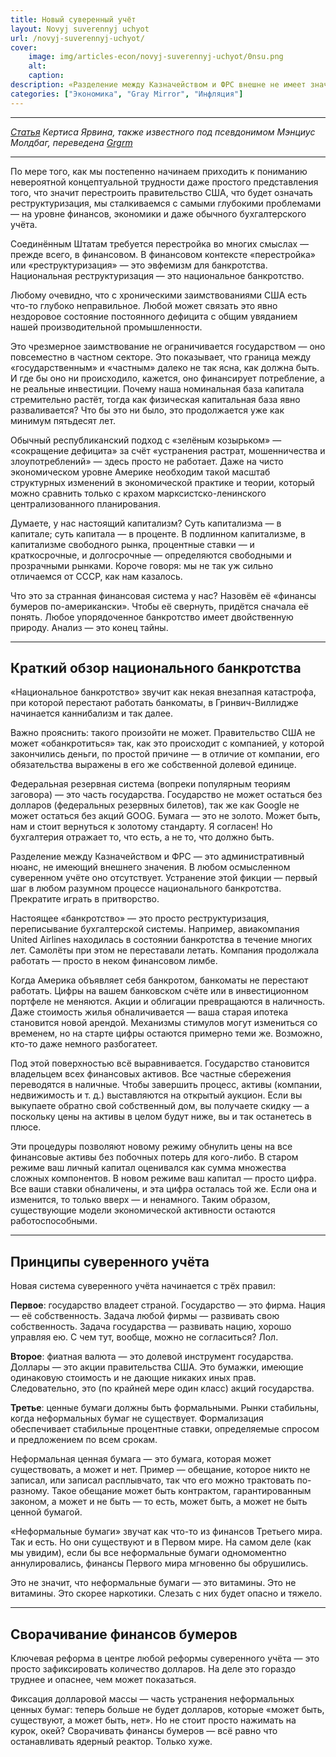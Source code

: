 ```yaml
---
title: Новый суверенный учёт
layout: Novyj suverennyj uchyot
url: /novyj-suverennyj-uchyot/
cover:
    image: img/articles-econ/novyj-suverennyj-uchyot/0nsu.png
    alt: 
    caption: 
description: «Разделение между Казначейством и ФРС внешне не имеет значения»
categories: ["Экономика", "Gray Mirror", "Инфляция"]
---
```


-----

*[Статья](https://graymirror.substack.com/p/a-new-sovereign-accounting?utm_source=post-email-title&publication_id=49766&post_id=164825288&utm_campaign=email-post-title&isFreemail=true&r=2otyxl&triedRedirect=true&utm_medium=email) Кертиса Ярвина, также известного под псевдонимом Мэнциус Молдбаг, переведена [Grgrm](https://yakihonne.com/users/npub1qzr3j58q0gwfhqdj33pc8wtfaj9ffn7nrdt6p7p7tvn0qrf7e0wsggv43p "Nostr")*

-----

По мере того, как мы постепенно начинаем приходить к пониманию невероятной концептуальной трудности даже простого представления того, что значит перестроить правительство США, что будет означать реструктуризация, мы сталкиваемся с самыми глубокими проблемами — на уровне финансов, экономики и даже обычного бухгалтерского учёта.

Соединённым Штатам требуется перестройка во многих смыслах — прежде всего, в финансовом. В финансовом контексте «перестройка» или «реструктуризация» — это эвфемизм для банкротства. Национальная реструктуризация — это национальное банкротство.

Любому очевидно, что с хроническими заимствованиями США есть что-то глубоко неправильное. Любой может связать это явно нездоровое состояние постоянного дефицита с общим увяданием нашей производительной промышленности.

Это чрезмерное заимствование не ограничивается государством — оно повсеместно в частном секторе. Это показывает, что граница между «государственным» и «частным» далеко не так ясна, как должна быть. И где бы оно ни происходило, кажется, оно финансирует потребление, а не реальные инвестиции. Почему наша номинальная база капитала стремительно растёт, тогда как физическая капитальная база явно разваливается? Что бы это ни было, это продолжается уже как минимум пятьдесят лет.

Обычный республиканский подход с «зелёным козырьком» — «сокращение дефицита» за счёт «устранения растрат, мошенничества и злоупотреблений» — здесь просто не работает. Даже на чисто экономическом уровне Америке необходим такой масштаб структурных изменений в экономической практике и теории, который можно сравнить только с крахом марксистско-ленинского централизованного планирования.

Думаете, у нас настоящий капитализм? Суть капитализма — в капитале; суть капитала — в проценте. В подлинном капитализме, в капитализме свободного рынка, процентные ставки — и краткосрочные, и долгосрочные — определяются свободными и прозрачными рынками. Короче говоря: мы не так уж сильно отличаемся от СССР, как нам казалось.

Что это за странная финансовая система у нас? Назовём её «финансы бумеров по-американски». Чтобы её свернуть, придётся сначала её понять. Любое упорядоченное банкротство имеет двойственную природу. Анализ — это конец тайны.

-----

## <h2>Краткий обзор национального банкротства</h2>

«Национальное банкротство» звучит как некая внезапная катастрофа, при которой перестают работать банкоматы, в Гринвич-Виллидже начинается каннибализм и так далее.

Важно прояснить: такого произойти не может. Правительство США не может «обанкротиться» так, как это происходит с компанией, у которой закончились деньги, по простой причине — в отличие от компании, его обязательства выражены в его же собственной долевой единице.

Федеральная резервная система (вопреки популярным теориям заговора) — это часть государства. Государство не может остаться без долларов (федеральных резервных билетов), так же как Google не может остаться без акций GOOG. Бумага — это не золото. Может быть, нам и стоит вернуться к золотому стандарту. Я согласен! Но бухгалтерия отражает то, что есть, а не то, что должно быть.

Разделение между Казначейством и ФРС — это административный нюанс, не имеющий внешнего значения. В любом осмысленном суверенном учёте оно отсутствует. Устранение этой фикции — первый шаг в любом разумном процессе национального банкротства. Прекратите играть в притворство.

Настоящее «банкротство» — это просто реструктуризация, переписывание бухгалтерской системы. Например, авиакомпания United Airlines находилась в состоянии банкротства в течение многих лет. Самолёты при этом не переставали летать. Компания продолжала работать — просто в неком финансовом лимбе.

Когда Америка объявляет себя банкротом, банкоматы не перестают работать. Цифры на вашем банковском счёте или в инвестиционном портфеле не меняются. Акции и облигации превращаются в наличность. Даже стоимость жилья обналичивается — ваша старая ипотека становится новой арендой. Механизмы стимулов могут измениться со временем, но на старте цифры остаются примерно теми же. Возможно, кто-то даже немного разбогатеет.

Под этой поверхностью всё выравнивается. Государство становится владельцем всех финансовых активов. Все частные сбережения переводятся в наличные. Чтобы завершить процесс, активы (компании, недвижимость и т. д.) выставляются на открытый аукцион. Если вы выкупаете обратно свой собственный дом, вы получаете скидку — а поскольку цены на активы в целом будут ниже, вы и так останетесь в плюсе.

Эти процедуры позволяют новому режиму обнулить цены на все финансовые активы без побочных потерь для кого-либо. В старом режиме ваш личный капитал оценивался как сумма множества сложных компонентов. В новом режиме ваш капитал — просто цифра. Все ваши ставки обналичены, и эта цифра осталась той же. Если она и изменится, то только вверх — и ненамного. Таким образом, существующие модели экономической активности остаются работоспособными.

-----

## <h2>Принципы суверенного учёта</h2>

Новая система суверенного учёта начинается с трёх правил:

**Первое**: государство владеет страной. Государство — это фирма. Нация — её собственность. Задача любой фирмы — развивать свою собственность. Задача государства — развивать нацию, хорошо управляя ею. С чем тут, вообще, можно не согласиться? Лол.

**Второе**: фиатная валюта — это долевой инструмент государства. Доллары — это акции правительства США. Это бумажки, имеющие одинаковую стоимость и не дающие никаких иных прав. Следовательно, это (по крайней мере один класс) акций государства.

**Третье**: ценные бумаги должны быть формальными. Рынки стабильны, когда неформальных бумаг не существует. Формализация обеспечивает стабильные процентные ставки, определяемые спросом и предложением по всем срокам.

Неформальная ценная бумага — это бумага, которая может существовать, а может и нет. Пример — обещание, которое никто не записал, или записал расплывчато, так что его можно трактовать по-разному. Такое обещание может быть контрактом, гарантированным законом, а может и не быть — то есть, может быть, а может не быть ценной бумагой.

«Неформальные бумаги» звучат как что-то из финансов Третьего мира. Так и есть. Но они существуют и в Первом мире. На самом деле (как мы увидим), если бы все неформальные бумаги одномоментно аннулировались, финансы Первого мира мгновенно бы обрушились.

Это не значит, что неформальные бумаги — это витамины. Это не витамины. Это скорее наркотики. Слезать с них будет опасно и тяжело.

-----

## <h2>Сворачивание финансов бумеров</h2>

Ключевая реформа в центре любой реформы суверенного учёта — это просто зафиксировать количество долларов. На деле это гораздо труднее и опаснее, чем может показаться.

Фиксация долларовой массы — часть устранения неформальных ценных бумаг: теперь больше не будет долларов, которые «может быть, существуют, а может быть, нет». Но не стоит просто нажимать на курок, окей? Сворачивать финансы бумеров — всё равно что останавливать ядерный реактор. Только хуже.
